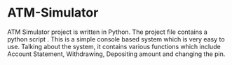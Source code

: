 # ATM-Simulator
ATM Simulator project is written in Python. The project file contains a python script . This is a simple console based system which is very easy to use. Talking about the system, it contains various functions which include Account Statement, Withdrawing, Depositing amount and changing the pin.
